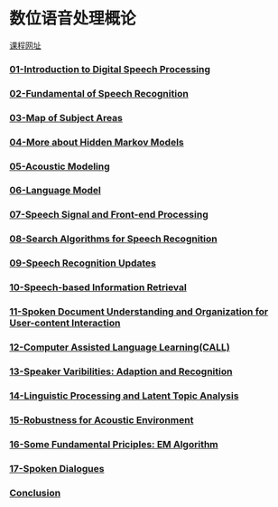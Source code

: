 # 数位语音处理概论

[课程网址](http://ocw.aca.ntu.edu.tw/ntu-ocw/ocw/cou/104S204)

### [01-Introduction to Digital Speech Processing]()

### [02-Fundamental of Speech Recognition]()

### [03-Map of Subject Areas]()

### [04-More about Hidden Markov Models]()

### [05-Acoustic Modeling]()

### [06-Language Model]()

### [07-Speech Signal and Front-end Processing]()

### [08-Search Algorithms for Speech Recognition]()

### [09-Speech Recognition Updates]()

### [10-Speech-based Information Retrieval]()

### [11-Spoken Document Understanding and Organization for User-content Interaction]()

### [12-Computer Assisted Language Learning(CALL)](https://www.notion.so/12-Computer-Assisted-Language-Learning-CALL-ef680529955c4acdbb53b06f5a1e8826)

### [13-Speaker Varibilities: Adaption and Recognition](https://www.notion.so/13-Speaker-Varibilities-Adaption-and-Recognition-d64611b2aba04835bc214473d9a16b08)

### [14-Linguistic Processing and Latent Topic Analysis](https://www.notion.so/14-Linguistic-Processing-and-Latent-Topic-Analysis-d1c74d5664d046e1bf4f41273ce9e88d)

### [15-Robustness for Acoustic Environment](https://www.notion.so/15-Robustness-for-Acoustic-Environment-487c8d6a03884f0594d933622e4bc43c)

### [16-Some Fundamental Priciples: EM Algorithm](https://www.notion.so/16-Some-Fundamental-Priciples-EM-Algorithm-d57d0a16e4e544618de081b9865fe453)

### [17-Spoken Dialogues](https://www.notion.so/17-Spoken-Dialogues-3640cc1a0a734ebea969dc9180c73306)

### [Conclusion](https://www.notion.so/Conclusion-c77d2f06594c4671ab52d2c07db8b1dd)